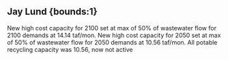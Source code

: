 ## Jay Lund {bounds:1} 
New high cost capacity for 2100 set at max of 50% of wastewater flow for 2100 demands at 14.14 taf/mon.  New high cost capacity for 2050 set at max of 50% of wastewater flow for 2050 demands at 10.56 taf/mon.
All potable recycling capacity was 10.56, now not active

